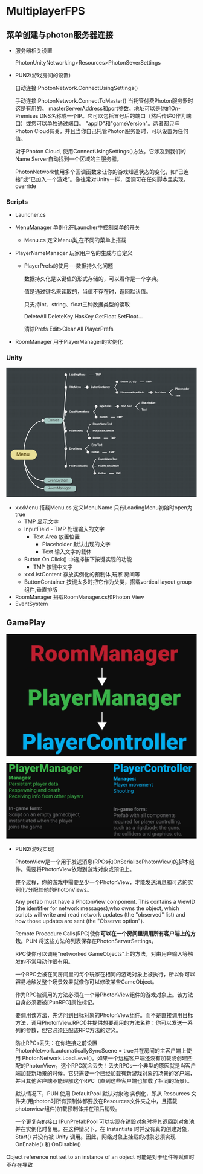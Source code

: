 
# MultiplayerFPS

## 菜单创建与photon服务器连接

* 服务器相关设置

    PhotonUnityNetworking>Resources>PhotonSeverSettings

* PUN2(游戏房间的设置)

    自动连接:PhotonNetwork.ConnectUsingSettings()

    手动连接:PhotonNetwork.ConnectToMaster() 当托管付费Photon服务器时这是有用的。
    masterServerAddress和port参数。地址可以是你的On-Premises DNS名称或一个IP。它可以包括冒号后的端口（然后传递0作为端口）或您可以单独通过端口。 
    "appID"和"gameVersion"。两者都只与Photon Cloud有关，并且当你自己托管Photon服务器时，可以设置为任何值。

    对于Photon Cloud, 使用ConnectUsingSettings()方法。它涉及到我们的Name Server自动找到一个区域的主服务器。

    PhotonNetwork使用多个回调函数来让你的游戏知道状态的变化，如“已连接”或“已加入一个游戏”。像往常对Unity一样，回调可在任何脚本里实现。override

### Scripts

* Launcher.cs

* MenuManager 单例化在Launcher中控制菜单的开关

  * Menu.cs 定义Menu类,在不同的菜单上搭载

* PlayerNameManager 玩家用户名的生成与自定义

  * PlayerPrefs的使用---数据持久化问题

    数据持久化是以键值的形式存储的，可以看作是一个字典。

    值是通过键名来读取的，当值不存在时，返回默认值。

    只支持int、string、float三种数据类型的读取

    DeleteAll DeleteKey HasKey GetFloat SetFloat...

    清除Prefs Edit>Clear All PlayerPrefs

* RoomManager 用于PlayerManager的实例化

### Unity

![Menu](image/Menu.png)

* xxxMenu
  搭载Menu.cs 定义MenuName 只有LoadingMenu初始时open为true
  * TMP
    显示文字
  * InputField - TMP
    处理输入的文字
    * Text Area
      放置位置
      * Placeholder
        默认出现的文字
      * Text
        输入文字的载体
  * Button
    On Click() 中选择按下按键实现的功能
    * TMP
      按键中文字
  * xxxListContent
    存放实例化的预制体,玩家 房间等
  * ButtonContainer
    按键太多时把它作为父类，搭载vertical layout group组件,垂直排版
* RoomManager
    搭载RoomManager.cs和Photon View
* EventSystem

## GamePlay

![Manager](image/Manager.png)

![Player](image/Player.png)

* PUN2(游戏实现)

    PhotonView是一个用于发送消息(RPCs和OnSerializePhotonView)的脚本组件。需要将PhotonView依附到游戏对象或预设上。

    整个过程，你的游戏中需要至少一个PhotonView，才能发送消息和可选的实例化/分配其他的PhotonViews。

    Any prefab must have a PhotonView component. This contains a ViewID (the identifier for network messages),who owns the object, which scripts will write and read network updates (the "observed" list) and how those updates are sent (the "Observe option").

    Remote Procedure Calls(RPC)使你**可以在一个房间里调用所有客户端上的方法**。PUN 将这些方法的列表保存在PhotonServerSettings。

    RPC使你可以调用"networked GameObjects"上的方法，对由用户输入等触发的不常用动作很有用。

    一个RPC会被在同房间里的每个玩家在相同的游戏对象上被执行，所以你可以容易地触发整个场景效果就像你可以修改某些GameObject。

    作为RPC被调用的方法必须在一个带PhotonView组件的游戏对象上。该方法自身必须要被[PunRPC]属性标记。

    要调用该方法，先访问到目标对象的PhotonView组件。而不是直接调用目标方法，调用PhotonView.RPC()并提供想要调用的方法名称：你可以发送一系列的参数，但它必须匹配该RPC方法的定义。

    防止RPCs丢失：在你连接之前设置PhotonNetwork.automaticallySyncScene = true并在房间的主客户端上使用 PhotonNetwork.LoadLevel()。如果一个远程客户端还没有加载或创建匹配的PhotonView，这个RPC就会丢失！丢失RPCs一个典型的原因就是当客户端加载新场景的时候。它只需要一个已经加载有新游戏对象的场景的客户端，并且其他客户端不能理解这个RPC（直到这些客户端也加载了相同的场景）。

    默认情况下，PUN 使用 DefaultPool 默认对象池 实例化，即从 Resources 文件夹(用photon时所有预制体都要放在Resources文件夹之中，且搭载photonview组件)加载预制体并在稍后销毁。

    一个更复杂的接口 IPunPrefabPool 可以实现在销毁对象时将其返回到对象池并在实例化时复用。在这种情况下，在 Instantiate 时并没有真的创建对象，Start() 并没有被 Unity 调用。因此，网络对象上挂载的对象必须实现 OnEnable() 和 OnDisable()



Object reference not set to an instance of an object
可能是对于组件等赋值时不存在导致